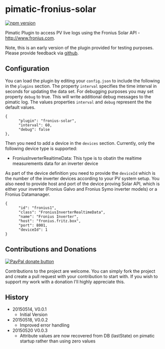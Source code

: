 # pimatic-fronius-solar

[![npm version](https://badge.fury.io/js/pimatic-fronius-solar.svg)](http://badge.fury.io/js/pimatic-fronius-solar)

Pimatic Plugin to access PV live logs using the Fronius Solar API - <http://www.fronius.com>.

Note, this is an early version of the plugin provided for testing purposes. Please provide feedback via 
[github](https://github.com/mwittig/node-fronius-solar/issues).

## Configuration

You can load the plugin by editing your `config.json` to include the following in the `plugins` section. The property 
`interval` specifies the time interval in seconds for updating the data set. For debugging purposes you may set 
property `debug` to true. This will write additional debug messages to the pimatic log. The values
properties `interval` and `debug` represent the the default values. 

    {
          "plugin": "fronius-solar",
          "interval": 60,
          "debug": false
    },

Then you need to add a device in the `devices` section. Currently, only the following device type is supported:

* FroniusInverterRealtimeData: This type is to obatin the realtime measurements data for an inverter device
  
As part of the device definition you need to provide the `deviceId` which is the number of the inverter devices 
according to your PV system setup. You also need to provide host and port of the device proving Solar API, which is 
either your inverter (Fronius Galvo and Fronius Symo inverter models) or a  Fronius Datamanager.

    {
          "id": "fronius1",
          "class": "FroniusInverterRealtimeData",
          "name": "Fronius Inverter",
          "host": "fronius.fritz.box",
          "port": 8001,
          "deviceId": 1
    }

## Contributions and Donations

[![PayPal donate button](https://img.shields.io/paypal/donate.png?color=blue)](https://www.paypal.com/cgi-bin/webscr?cmd=_s-xclick&hosted_button_id=E44SSB34CVXP2)

Contributions to the project are welcome. You can simply fork the project and create a pull request with your contribution to start with. If you wish to support my work with a donation I'll highly appreciate this. 

## History

* 20150514, V0.0.1
    * Initial Version
* 20150518, V0.0.2
    * Improved error handling
* 20150520 V0.0.3
    * Attribute values are now recovered from DB (lastState) on pimatic startup rather than using zero values